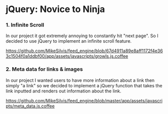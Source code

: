 # jQuery: Novice to Ninja
### 1. Infinite Scroll

In our project it got extremely annoying to constantly hit "next page". So I decided to use jQuery to implement an infinite scroll feature.

https://github.com/MikeSilvis/feed_engine/blob/67d4911a89e8aff1172f4e363c1504f0a1ddbf00/app/assets/javascripts/growls.js.coffee

### 2. Meta data for links & images

In our project I wanted users to have more information about a link then simply "a link" so we decided to implement a jQuery function that takes the link inputted and renders out information about the link.

https://github.com/MikeSilvis/feed_engine/blob/master/app/assets/javascripts/meta_data.js.coffee